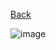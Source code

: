 [Back](https://github.com/springboot-oauth2-server-project/)

![image](https://github.com/springboot-oauth2-server-project/.github/assets/11941308/463dbac2-8875-481e-a07b-69379dd33158)

